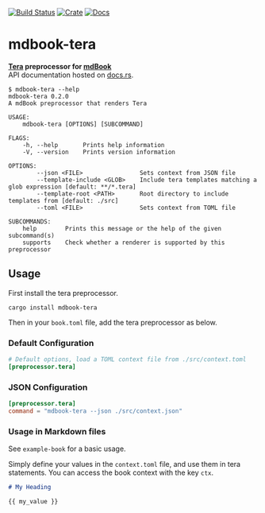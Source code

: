 [![Build Status](https://travis-ci.com/avitex/mdbook-tera.svg?branch=master)](https://travis-ci.com/avitex/mdbook-tera)
[![Crate](https://img.shields.io/crates/v/mdbook-tera.svg)](https://crates.io/crates/mdbook-tera)
[![Docs](https://docs.rs/mdbook-tera/badge.svg)](https://docs.rs/mdbook-tera)

# mdbook-tera

**[Tera](https://github.com/Keats/tera) preprocessor for [mdBook](https://github.com/rust-lang/mdBook)**  
API documentation hosted on [docs.rs](https://docs.rs/mdbook-tera).

```text
$ mdbook-tera --help
mdbook-tera 0.2.0
A mdBook preprocessor that renders Tera

USAGE:
    mdbook-tera [OPTIONS] [SUBCOMMAND]

FLAGS:
    -h, --help       Prints help information
    -V, --version    Prints version information

OPTIONS:
        --json <FILE>                Sets context from JSON file
        --template-include <GLOB>    Include tera templates matching a glob expression [default: **/*.tera]
        --template-root <PATH>       Root directory to include templates from [default: ./src]
        --toml <FILE>                Sets context from TOML file

SUBCOMMANDS:
    help        Prints this message or the help of the given subcommand(s)
    supports    Check whether a renderer is supported by this preprocessor
```

## Usage

First install the tera preprocessor.

```text
cargo install mdbook-tera
```

Then in your `book.toml` file, add the tera preprocessor as below.

### Default Configuration

```toml
# Default options, load a TOML context file from ./src/context.toml
[preprocessor.tera]
```

### JSON Configuration

```toml
[preprocessor.tera]
command = "mdbook-tera --json ./src/context.json"
```

### Usage in Markdown files

See `example-book` for a basic usage.

Simply define your values in the `context.toml` file, and use them in tera statements.
You can access the book context with the key `ctx`.

```md
# My Heading

{{ my_value }}
```
